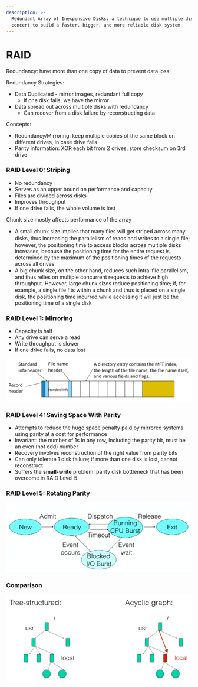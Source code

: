 ```yaml
---
description: >-
  Redundant Array of Inexpensive Disks: a technique to use multiple disks in
  concert to build a faster, bigger, and more reliable disk system
---
```


# RAID

Redundancy: have more than one copy of data to prevent data loss!

Redundancy Strategies:

* Data Duplicated - mirror images, redundant full copy
  * If one disk fails, we have the mirror
* Data spread out across multiple disks with redundancy
  * Can recover from a disk failure by reconstructing data

Concepts:

* Redundancy/Mirroring: keep multiple copies of the same block on different drives, in case drive fails
* Parity information: XOR each bit from 2 drives, store checksum on 3rd drive

### RAID Level 0: Striping

* No redundancy
* Serves as an upper bound on performance and capacity
* Files are divided across disks
* Improves throughput
* If one drive fails, the whole volume is lost

Chunk size mostly affects performance of the array

* A small chunk size implies that many ﬁles will get striped across many disks, thus increasing the parallelism of reads and writes to a single ﬁle; however, the positioning time to access blocks across multiple disks increases, because the positioning time for the entire request is determined by the maximum of the positioning times of the requests across all drives
* A big chunk size, on the other hand, reduces such intra-ﬁle parallelism, and thus relies on multiple concurrent requests to achieve high throughput. However, large chunk sizes reduce positioning time; if, for example, a single ﬁle ﬁts within a chunk and thus is placed on a single disk, the positioning time incurred while accessing it will just be the positioning time of a single disk

### RAID Level 1: Mirroring

* Capacity is half
* Any drive can serve a read
* Write throughput is slower
* If one drive fails, no data lost

![Standard RAID Levels](../.gitbook/assets/image%20%2829%29.png)

### RAID Level 4: Saving Space With Parity

* Attempts to reduce the huge space penalty paid by mirrored systems using parity at a cost for performance
* Invariant: the number of 1s in any row, including the parity bit, must be an even \(not odd\) number
* Recovery involves reconstruction of the right value from parity bits
* Can only tolerate 1 disk failure; if more than one disk is lost, cannot reconstruct
* Suffers the **small-write** problem: parity disk bottleneck that has been overcome in RAID Level 5

### RAID Level 5: Rotating Parity

![](../.gitbook/assets/image%20%2858%29.png)

### Comparison

![](../.gitbook/assets/image%20%2830%29.png)


